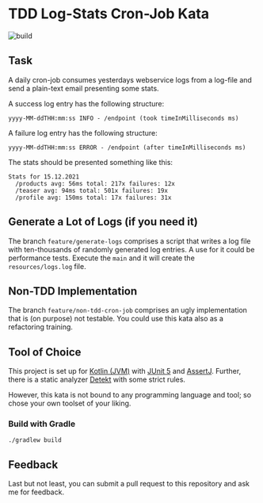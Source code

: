 # TDD Log-Stats Cron-Job Kata

![build](https://github.com/andrej-dyck/kata-tdd-log-stats/actions/workflows/gradle-ci.yml/badge.svg?branch=main)

## Task

A daily cron-job consumes yesterdays webservice logs from a log-file and send a plain-text email presenting some stats.

A success log entry has the following structure:
```
yyyy-MM-ddTHH:mm:ss INFO - /endpoint (took timeInMilliseconds ms)
```

A failure log entry has the following structure:
```
yyyy-MM-ddTHH:mm:ss ERROR - /endpoint (after timeInMilliseconds ms)
```

The stats should be presented something like this:
```
Stats for 15.12.2021
  /products avg: 56ms total: 217x failures: 12x
  /teaser avg: 94ms total: 501x failures: 19x
  /profile avg: 150ms total: 17x failures: 31x
```

## Generate a Lot of Logs (if you need it)

The branch `feature/generate-logs` comprises a script that writes a log file with ten-thousands of randomly generated log entries. A use for it could be performance tests. Execute the `main` and it will create the `resources/logs.log` file.

## Non-TDD Implementation

The branch `feature/non-tdd-cron-job` comprises an ugly implementation that is (on purpose) not testable. You could use this kata also as a refactoring training.

## Tool of Choice

This project is set up for [Kotlin (JVM)](https://kotlinlang.org/docs/home.html) with [JUnit 5](https://junit.org/junit5/docs/current/user-guide/) and [AssertJ](https://assertj.github.io/doc/). Further, there is a static analyzer [Detekt](https://detekt.github.io/detekt/) with some strict rules.

However, this kata is not bound to any programming language and tool; so chose your own toolset of your liking.

### Build with Gradle
```
./gradlew build
```

## Feedback

Last but not least, you can submit a pull request to this repository and ask me for feedback. 